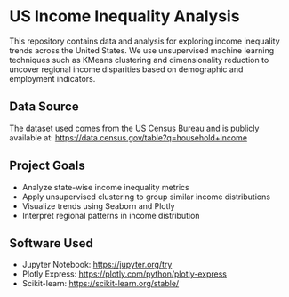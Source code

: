 # US Income Inequality Analysis

This repository contains data and analysis for exploring income inequality trends across the United States. We use unsupervised machine learning techniques such as KMeans clustering and dimensionality reduction to uncover regional income disparities based on demographic and employment indicators.

## Data Source

The dataset used comes from the US Census Bureau and is publicly available at:
https://data.census.gov/table?q=household+income

## Project Goals

- Analyze state-wise income inequality metrics
- Apply unsupervised clustering to group similar income distributions
- Visualize trends using Seaborn and Plotly
- Interpret regional patterns in income distribution

## Software Used

- Jupyter Notebook: https://jupyter.org/try
- Plotly Express: https://plotly.com/python/plotly-express
- Scikit-learn: https://scikit-learn.org/stable/
